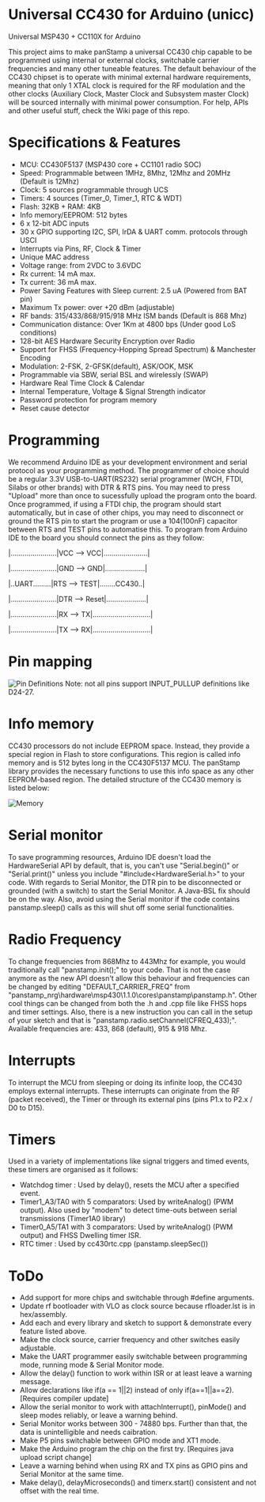 # Universal CC430 for Arduino (unicc)
Universal MSP430 + CC110X for Arduino

This project aims to make panStamp a universal CC430 chip capable to be programmed using internal or external clocks, switchable carrier frequencies and many other tuneable features.
The default behaviour of the CC430 chipset is to operate with minimal external hardware requirements, meaning that only 1 XTAL clock is required for the RF modulation and the other clocks (Auxiliary Clock, Master Clock and Subsystem master Clock) will be sourced internally with minimal power consumption. For help, APIs and other useful stuff, check the Wiki page of this repo.


# Specifications & Features

* MCU: CC430F5137 (MSP430 core + CC1101 radio SOC)
* Speed: Programmable between 1MHz, 8Mhz, 12Mhz and 20MHz (Default is 12Mhz)
* Clock: 5 sources programmable through UCS
* Timers: 4 sources (Timer_0, Timer_1, RTC & WDT)
* Flash: 32KB + RAM: 4KB
* Info memory/EEPROM: 512 bytes
* 6 x 12-bit ADC inputs
* 30 x GPIO supporting I2C, SPI, IrDA & UART comm. protocols through USCI
* Interrupts via Pins, RF, Clock & Timer
* Unique MAC address
* Voltage range: from 2VDC to 3.6VDC
* Rx current: 14 mA max.
* Tx current: 36 mA max.
* Power Saving Features with Sleep current: 2.5 uA (Powered from BAT pin)
* Maximum Tx power: over +20 dBm (adjustable)
* RF bands: 315/433/868/915/918 MHz ISM bands (Default is 868 Mhz)
* Communication distance: Over 1Km at 4800 bps (Under good LoS conditions)
* 128-bit AES Hardware Security Encryption over Radio
* Support for FHSS (Frequency-Hopping Spread Spectrum) & Manchester Encoding
* Modulation: 2-FSK, 2-GFSK(default), ASK/OOK, MSK
* Programmable via SBW, serial BSL and wirelessly (SWAP)
* Hardware Real Time Clock & Calendar
* Internal Temperature, Voltage & Signal Strength indicator
* Password protection for program memory
* Reset cause detector


# Programming

We recommend Arduino IDE as your development environment and serial protocol as your programming method. The programmer of choice should be a regular 3.3V USB-to-UART(RS232) serial programmer (WCH, FTDI, Silabs or other brands) with DTR & RTS pins. You may need to press "Upload" more than once to sucessfully upload the program onto the board. Once programmed, if using a FTDI chip, the program should start automatically, but in case of other chips, you may need to disconnect or ground the RTS pin to start the program or use a 104(100nF) capacitor between RTS and TEST pins to automatise this. To program from Arduino IDE to the board you should connect the pins as they follow:

|.......................|VCC --> VCC|......................|

|.......................|GND --> GND|....................|

|..UART.........|RTS --> TEST|........CC430..|

|.......................|DTR --> Reset|....................|

|.......................|RX  --> TX|.............................|

|.......................|TX  --> RX|.............................|


# Pin mapping
![Pin Definitions](https://github.com/alexceltare2/arduino_nrg/blob/master/resources/cc430-pins.png)
Note: not all pins support INPUT_PULLUP definitions like D24-27.

# Info memory
CC430 processors do not include EEPROM space. Instead, they provide a special region in Flash to store configurations. This region is called info memory and is 512 bytes long in the CC430F5137 MCU. The panStamp library provides the necessary functions to use this info space as any other EEPROM-based region. The detailed structure of the CC430 memory is listed below:

![Memory](https://github.com/alexceltare2/arduino_nrg/blob/master/resources/cc430-mem.png)

# Serial monitor
To save programming resources, Arduino IDE doesn't load the HardwareSerial API by default, that is, you can't use "Serial.begin()" or "Serial.print()" unless you include "#include<HardwareSerial.h>" to your code.
With regards to Serial Monitor, the DTR pin to be disconnected or grounded (with a switch) to start the Serial Monitor. A Java-BSL fix should be on the way. Also, avoid using the Serial monitor if the code contains panstamp.sleep() calls as this will shut off some serial functionalities.

# Radio Frequency
To change frequencies from 868Mhz to 443Mhz for example, you would traditionally call "panstamp.init();" to your code. That is not the case anymore as the new API doesn't allow this behaviour and frequencies can be changed by editing "DEFAULT_CARRIER_FREQ" from "panstamp_nrg\hardware\msp430\1.1.0\cores\panstamp\panstamp.h". Other cool things can be changed from both the .h and .cpp file like FHSS hops and timer settings. Also, there is a new instruction you can call in the setup of your sketch and that is "panstamp.radio.setChannel(CFREQ_433);". Available frequencies are: 433, 868 (default), 915 & 918 Mhz.

# Interrupts
To interrupt the MCU from sleeping or doing its infinite loop, the CC430 employs external interrupts. These interrupts can originate from the RF (packet received), the Timer or through its external pins (pins P1.x to P2.x / D0 to D15). 

# Timers
Used in a variety of implementations like signal triggers and timed events, these timers are organised as it follows:
- Watchdog timer : Used by delay(), resets the MCU after a specified event.
- Timer1_A3/TA0 with 5 comparators: Used by writeAnalog() (PWM output). Also used by "modem" to detect time-outs between serial transmissions (Timer1A0 library)
- Timer0_A5/TA1 with 3 comparators: Used by writeAnalog() (PWM output) and FHSS Dwelling timer ISR.
- RTC timer : Used by cc430rtc.cpp (panstamp.sleepSec())

# ToDo
- Add support for more chips and switchable through #define arguments.
- Update rf bootloader with VLO as clock source because rfloader.lst is in hex/assembly.
- Add each and every library and sketch to support & demonstrate every feature listed above.
- Make the clock source, carrier frequency and other switches easily adjustable.
- Make the UART programmer easily switchable between programming mode, running mode & Serial Monitor mode.
- Allow the delay() function to work within ISR or at least leave a warning message.
- Allow declarations like if(a == 1||2) instead of only if(a==1||a==2). [Requires compiler update]
- Allow the serial monitor to work with attachInterrupt(), pinMode() and sleep modes reliably, or leave a warning behind.
- Serial Monitor works between 300 - 74880 bps. Further than that, the data is unintelligible and needs caibration.
- Make P5 pins switchable between GPIO mode and XT1 mode.
- Make the Arduino program the chip on the first try. [Requires java upload script change]
- Leave a warning behind when using RX and TX pins as GPIO pins and Serial Monitor at the same time.
- Make delay(), delayMicroseconds() and timerx.start() consistent and not offset with the real time.
